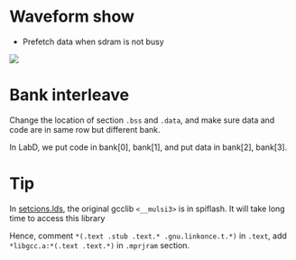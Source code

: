 # Waveform show

* Prefetch data when sdram is not busy

![](https://github.com/jxes993409/2023-Spring-SoC-Design/blob/main/LabD/waveform/prefetch.png)

# Bank interleave

Change the location of section `.bss` and `.data`, and make sure data and code are in same row but different bank.

In LabD, we put code in bank[0], bank[1], and put data in bank[2], bank[3].

# Tip

In [setcions.lds](https://github.com/jxes993409/2023-Spring-SoC-Design/blob/main/LabD/firmware/sections.lds), the original gcclib `<__mulsi3>` is in spiflash. It will take long time to access this library

Hence, comment `*(.text .stub .text.* .gnu.linkonce.t.*)` in `.text`, add `*libgcc.a:*(.text .text.*)` in `.mprjram` section.
